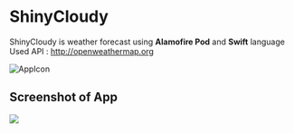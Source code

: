 # ShinyCloudy
ShinyCloudy is weather forecast using **Alamofire  Pod**  and **Swift** language
Used API : http://openweathermap.org

![AppIcon](http://iamin.pl/wp-content/uploads/2018/07/ShinyCloudy-e1531576815452.png)

## Screenshot of App

![](http://iamin.pl/wp-content/uploads/2018/07/Screenshots.png)

